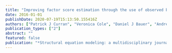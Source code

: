 ```yaml
---
title: "Improving factor score estimation through the use of observed background characteristics"
date: 2016-01-01
publishDate: 2020-07-19T15:13:50.155416Z
authors: ["Patrick J Curran", "Veronica Cole", "Daniel J Bauer", "Andrea M Hussong", "Nisha Gottfredson"]
publication_types: ["2"]
abstract: ""
featured: false
publication: "*Structural equation modeling: a multidisciplinary journal*"
---
```


